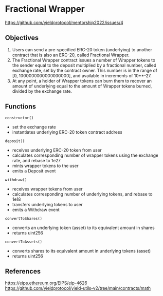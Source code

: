 # Fractional Wrapper

https://github.com/yieldprotocol/mentorship2022/issues/4

## Objectives

1. Users can send a pre-specified ERC-20 token (underlying) to another contract that is also an ERC-20, called Fractional Wrapper.
2. The Fractional Wrapper contract issues a number of Wrapper tokens to the sender equal to the deposit multiplied by a fractional number, called exchange rate, set by the contract owner. This number is in the range of [0, 1000000000000000000], and available in increments of 10\*\*-27.
3. At any point, a holder of Wrapper tokens can burn them to recover an amount of underlying equal to the amount of Wrapper tokens burned, divided by the exchange rate.

## Functions

`constructor()`

- set the exchange rate
- instantiates underlying ERC-20 token contract address

`deposit()`

- receives underlying ERC-20 token from user
- calculates corresponding number of wrapper tokens using the exchange rate, and rebase to 1e27
- mints wrapper tokens to the user
- emits a Deposit event

`withdraw()`

- receives wrapper tokens from user
- calculates corresponding number of underlying tokens, and rebase to 1e18
- transfers underlying tokens to user
- emits a Withdraw event

`convertToShares()`

- converts an underlying token (asset) to its equivalent amount in shares
- returns uint256

`convertToAssets()`

- converts shares to its equivalent amount in underlying tokens (asset)
- returns uint256

## References

https://eips.ethereum.org/EIPS/eip-4626
https://github.com/yieldprotocol/yield-utils-v2/tree/main/contracts/math
